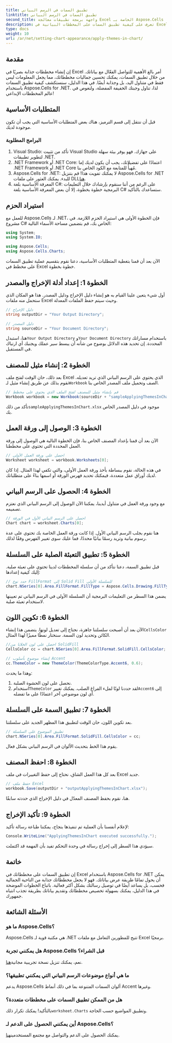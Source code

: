 ```yaml
---
title: تطبيق السمات في الرسم البياني
linktitle: تطبيق السمات في الرسم البياني
second_title: واجهة برمجة تطبيقات معالجة Excel الخاصة بـ Aspose.Cells .NET
description: تعرف على كيفية تطبيق السمات على المخططات البيانية في Excel باستخدام Aspose.Cells for .NET من خلال دليلنا السهل المتابعة خطوة بخطوة. قم بتحسين عرض البيانات لديك.
type: docs
weight: 10
url: /ar/net/setting-chart-appearance/apply-themes-in-chart/
---
```

## مقدمة

إن إنشاء مخططات جذابة بصريًا في Excel أمر بالغ الأهمية للتواصل الفعّال مع بياناتك. من خلال تطبيق السمات، يمكنك تحسين جماليات مخططاتك، مما يجعل المعلومات ليس فقط في متناول اليد، بل وجذابة أيضًا. في هذا الدليل، سنستكشف كيفية تطبيق السمات باستخدام Aspose.Cells for .NET. لذا، تناول وجبتك الخفيفة المفضلة، ولنغوص في عالم المخططات الإبداعي!

## المتطلبات الأساسية

قبل أن ننتقل إلى قسم الترميز، هناك بعض المتطلبات الأساسية التي يجب أن تكون موجودة لديك.

### البرامج المطلوبة

1. Visual Studio: تأكد من تثبيت Visual Studio على جهازك. فهو يوفر بيئة سهلة لتطوير تطبيقات .NET.
2. .NET Framework أو .NET Core: اعتمادًا على تفضيلاتك، يجب أن يكون لديك إما .NET Framework أو .NET Core مُهيأً للمتابعة مع الكود الخاص بنا.
3.  Aspose.Cells for .NET: لا يمكنك تفويت هذا! قم بتنزيل Aspose.Cells for .NET للبدء. يمكنك العثور على ملفات DLL[هنا](https://releases.aspose.com/cells/net/).
4. المعرفة الأساسية بلغة C#: على الرغم من أننا سنقوم بإرشادك خلال التعليمات البرمجية خطوة بخطوة، إلا أن بعض المعرفة الأساسية بلغة C# ستساعدك بالتأكيد.

## استيراد الحزم

للعمل مع Aspose.Cells لـ .NET، فإن الخطوة الأولى هي استيراد الحزم اللازمة. في مشروع C# الخاص بك، قم بتضمين مساحة الأسماء التالية:

```csharp
using System;
using System.IO;

using Aspose.Cells;
using Aspose.Cells.Charts;
```

الآن بعد أن قمنا بتغطية المتطلبات الأساسية، دعنا نقوم بتقسيم عملية تطبيق السمات على مخطط في Excel خطوة بخطوة.

## الخطوة 1: إعداد أدلة الإخراج والمصدر

أول شيء يتعين علينا القيام به هو إنشاء دليل الإخراج ودليل المصدر. هذا هو المكان الذي ستحمل منه ملفات Excel وحيث سيتم حفظ الملفات المعدلة.

```csharp
// دليل الإخراج
string outputDir = "Your Output Directory";

// دليل المصدر
string sourceDir = "Your Document Directory";
```

 هنا، استبدل`Your Output Directory` و`Your Document Directory` باستخدام مساراتك المحددة. إن تحديد هذه الدلائل بوضوح من شأنه أن يبسط سير عملك ويجنبك أي ارتباك في المستقبل.

## الخطوة 2: إنشاء مثيل للمصنف

 بعد ذلك، حان الوقت لفتح ملف Excel الذي يحتوي على الرسم البياني الذي تريد تعديله. نقوم بذلك عن طريق إنشاء مثيل لـ`Workbook` الصف وتحميل ملف المصدر الخاص بنا.

```csharp
// قم بإنشاء مثيل للمصنف لفتح الملف الذي يحتوي على مخطط
Workbook workbook = new Workbook(sourceDir + "sampleApplyingThemesInChart.xlsx");
```

 تأكد من ذلك`sampleApplyingThemesInChart.xlsx` موجود في دليل المصدر الخاص بك.

## الخطوة 3: الوصول إلى ورقة العمل

الآن بعد أن قمنا بإعداد المصنف الخاص بنا، فإن الخطوة التالية هي الوصول إلى ورقة العمل المحددة التي تحتوي على مخططنا. 

```csharp
// احصل على ورقة العمل الأولى
Worksheet worksheet = workbook.Worksheets[0];
```

في هذه الحالة، نقوم ببساطة بأخذ ورقة العمل الأولى، والتي تكفي لهذا المثال. إذا كان لديك أوراق عمل متعددة، فيمكنك تحديد فهرس الورقة أو اسمها بناءً على متطلباتك.

## الخطوة 4: الحصول على الرسم البياني

مع وجود ورقة العمل في متناول أيدينا، يمكننا الآن الوصول إلى الرسم البياني الذي نعتزم تصميمه.

```csharp
// احصل على الرسم البياني الأول في الورقة
Chart chart = worksheet.Charts[0];
```

هنا نقوم بجلب الرسم البياني الأول. إذا كانت ورقة العمل الخاصة بك تحتوي على عدة رسوم بيانية وتريد رسمًا بيانيًا محددًا، فما عليك سوى تغيير الفهرس وفقًا لذلك.

## الخطوة 5: تطبيق التعبئة الصلبة على السلسلة

قبل تطبيق السمة، دعنا نتأكد من أن سلسلة المخططات لدينا تحتوي على تعبئة صلبة. إليك كيفية إعدادها:

```csharp
// حدد نوع FillFormat إلى Solid Fill للسلسلة الأولى
chart.NSeries[0].Area.FillFormat.FillType = Aspose.Cells.Drawing.FillType.Solid;
```

يضمن هذا السطر من التعليمات البرمجية أن السلسلة الأولى في الرسم البياني تم تعيينها لاستخدام تعبئة صلبة.

## الخطوة 6: تكوين اللون

 الآن بعد أن أصبحت سلسلتنا جاهزة، نحتاج إلى تعديل لونها. يتضمن هذا إنشاء`CellsColor` الكائن وتحديد لون السمة. سنختار نمطًا مميزًا لهذا المثال.

```csharp
//احصل على لون الخلايا من SolidFill
CellsColor cc = chart.NSeries[0].Area.FillFormat.SolidFill.CellsColor;

// إنشاء موضوع بأسلوب Accent
cc.ThemeColor = new ThemeColor(ThemeColorType.Accent6, 0.6);
```

وهذا ما يحدث:
1. نحصل على لون الحشوة الصلبة.
2.  استخدام`ThemeColor` لقد حددنا لونًا لملء الفراغ الصلب. يمكنك تغيير`Accent6` إلى أي لون موضوعي آخر اعتمادًا على ما تفضله.

## الخطوة 7: تطبيق السمة على السلسلة

بعد تكوين اللون، حان الوقت لتطبيق هذا المظهر الجديد على سلسلتنا. 

```csharp
// تطبيق الموضوع على السلسلة
chart.NSeries[0].Area.FillFormat.SolidFill.CellsColor = cc;
```

يقوم هذا الخط بتحديث الألوان في الرسم البياني بشكل فعال. 

## الخطوة 8: احفظ المصنف

بعد كل هذا العمل الشاق، نحتاج إلى حفظ التغييرات في ملف Excel جديد.

```csharp
// حفظ ملف Excel
workbook.Save(outputDir + "outputApplyingThemesInChart.xlsx");
```

هنا، نقوم بحفظ المصنف المعدّل في دليل الإخراج الذي حددته سابقًا. 

## الخطوة 9: تأكيد الإخراج

لإعلام أنفسنا بأن العملية تم تنفيذها بنجاح، يمكننا طباعة رسالة تأكيد:

```csharp
Console.WriteLine("ApplyingThemesInChart executed successfully.");
```

سيؤدي هذا السطر إلى إخراج رسالة في وحدة التحكم تفيد بأن المهمة قد اكتملت.

## خاتمة

إن تطبيق السمات على مخططاتك في Excel باستخدام Aspose.Cells for .NET يمكن أن يحول تمامًا طريقة عرض بياناتك. فهو لا يجعل مخططاتك جذابة من الناحية الجمالية فحسب، بل يساعد أيضًا في توصيل رسالتك بشكل أكثر فعالية. باتباع الخطوات الموضحة في هذا الدليل، يمكنك بسهولة تخصيص مخططاتك وتقديم بياناتك بطريقة تجذب انتباه جمهورك.

## الأسئلة الشائعة

### ما هو Aspose.Cells؟
Aspose.Cells هي مكتبة قوية لـ .NET تتيح للمطورين التعامل مع ملفات Excel برمجيًا.

### هل يمكنني تجربة Aspose.Cells قبل الشراء؟
 نعم، يمكنك تنزيل نسخة تجريبية مجانية[هنا](https://releases.aspose.com/).

### ما هي أنواع موضوعات الرسم البياني التي يمكنني تطبيقها؟
يدعم Aspose.Cells ألوان السمات المتنوعة بما في ذلك أنماط Accent وغيرها.

### هل من الممكن تطبيق السمات على مخططات متعددة؟
بالتأكيد! يمكنك تكرار ذلك`worksheet.Charts` وتطبيق المواضيع حسب الحاجة.

### أين يمكنني الحصول على الدعم لـ Aspose.Cells؟
 يمكنك الحصول على الدعم والتواصل مع مجتمع المستخدمين[هنا](https://forum.aspose.com/c/cells/9).